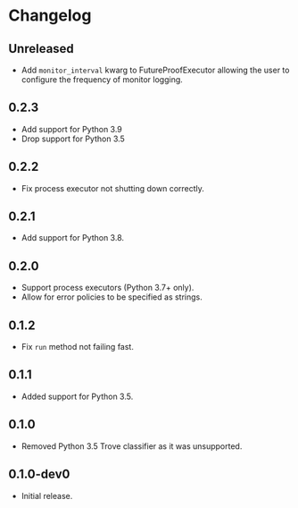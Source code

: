 # Changelog

## Unreleased

- Add `monitor_interval` kwarg to FutureProofExecutor allowing the user to
configure the frequency of monitor logging.

## 0.2.3

- Add support for Python 3.9
- Drop support for Python 3.5

## 0.2.2

- Fix process executor not shutting down correctly.

## 0.2.1

- Add support for Python 3.8.

## 0.2.0

- Support process executors (Python 3.7+ only).
- Allow for error policies to be specified as strings.

## 0.1.2

- Fix `run` method not failing fast.

## 0.1.1

- Added support for Python 3.5.

## 0.1.0

- Removed Python 3.5 Trove classifier as it was unsupported.

## 0.1.0-dev0

- Initial release.
